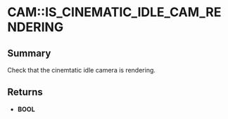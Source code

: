 # CAM::IS_CINEMATIC_IDLE_CAM_RENDERING

## Summary
Check that the cinemtatic idle camera is rendering.

## Returns
* **BOOL**